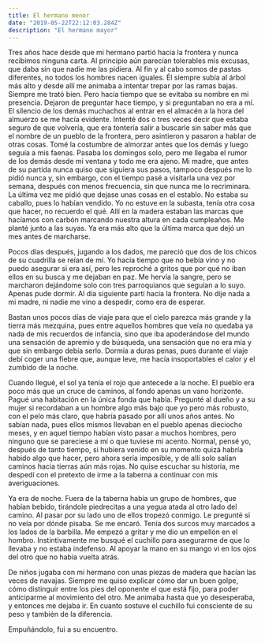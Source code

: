 ```yaml
---
title: El hermano menor
date: "2019-05-22T22:12:03.284Z"
description: "El hermano mayor"
---
```


Tres años hace desde que mi hermano partió hacia la frontera y nunca recibimos ninguna carta. Al principio aún parecían tolerables mis excusas, que daba sin que nadie me las pidiera. Al fin y al cabo somos de pastas diferentes, no todos los hombres nacen iguales. Él siempre subía al árbol más alto y desde allí me animaba a intentar trepar por las ramas bajas. Siempre me trató bien. Pero hacía tiempo que se evitaba su nombre en mi presencia. Dejaron de preguntar hace tiempo, y si preguntaban no era a mí. El silencio de los demás muchachos al entrar en el almacén a la hora del almuerzo se me hacía evidente. Intenté dos o tres veces decir que estaba seguro de que volvería, que era tontería salir a buscarle sin saber más que el nombre de un pueblo de la frontera, pero asintieron y pasaron a hablar de otras cosas. Tomé la costumbre de almorzar antes que los demás y luego seguía a mis faenas. Pasaba los domingos solo, pero me llegaba el rumor de los demás desde mi ventana y todo me era ajeno. Mi madre, que antes de su partida nunca quiso que siguiera sus pasos, tampoco después me lo pidió nunca y, sin embargo, con el tiempo pasé a visitarla una vez por semana, después con menos frecuencia, sin que nunca me lo recriminara. La última vez me pidió que dejase unas cosas en el establo. No estaba su caballo, pues lo habían vendido. Yo no estuve en la subasta, tenía otra cosa que hacer, no recuerdo el qué. Allí en la madera estaban las marcas que hacíamos con carbón marcando nuestra altura en cada cumpleaños. Me planté junto a las suyas. Ya era más alto que la última marca que dejó un mes antes de marcharse.

Pocos días después, jugando a los dados, me pareció que dos de los chicos de su cuadrilla se reían de mí. Yo hacía tiempo que no bebía vino y no puedo asegurar si era así, pero les reproché a gritos que por qué no iban ellos en su busca y me dejaban en paz. Me hervía la sangre, pero se marcharon dejándome solo con tres parroquianos que seguían a lo suyo. Apenas pude dormir. Al día siguiente partí hacia la frontera. No dije nada a mi madre, ni nadie me vino a despedir, como era de esperar.

Bastan unos pocos días de viaje para que el cielo parezca más grande y la tierra más mezquina, pues entre aquellos hombres que veía no quedaba ya nada de mis recuerdos de infancia, sino que iba apoderándose del mundo una sensación de apremio y de búsqueda, una sensación que no era mía y que sin embargo debía serlo. Dormía a duras penas, pues durante el viaje debí coger una fiebre que, aunque leve, me hacía insoportables el calor y el zumbido de la noche.

Cuando llegué, el sol ya tenía el rojo que antecede a la noche. El pueblo era poco más que un cruce de caminos, al fondo apenas un vano horizonte. Pagué una habitación en la única fonda que había. Pregunté al dueño y a su mujer si recordaban a un hombre algo más bajo que yo pero más robusto, con el pelo más claro, que habría pasado por allí unos años antes. No sabían nada, pues ellos mismos llevaban en el pueblo apenas dieciocho meses, y en aquel tiempo habían visto pasar a muchos hombres, pero ninguno que se pareciese a mí o que tuviese mi acento. Normal, pensé yo, después de tanto tiempo, si hubiera venido en su momento quizá habría habido algo que hacer, pero ahora sería imposible, y de allí solo salían caminos hacia tierras aún más rojas. No quise escuchar su historia, me despedí con el pretexto de irme a la taberna a continuar con mis averiguaciones.

Ya era de noche. Fuera de la taberna había un grupo de hombres, que habían bebido, tirándole piedrecitas a una yegua atada al otro lado del camino. Al pasar por su lado uno de ellos tropezó conmigo. Le pregunté si no veía por dónde pisaba. Se me encaró. Tenía dos surcos muy marcados a los lados de la barbilla. Me empezó a gritar y me dio un empellón en el hombro. Instintivamente me busqué el cuchillo para asegurarme de que lo llevaba y no estaba indefenso. Al apoyar la mano en su mango vi en los ojos del otro que no había vuelta atrás.

De niños jugaba con mi hermano con unas piezas de madera que hacían las veces de navajas. Siempre me quiso explicar cómo dar un buen golpe, cómo distinguir entre los pies del oponente el que está fijo, para poder anticiparme al movimiento del otro. Me animaba hasta que yo desesperaba, y entonces me dejaba ir. En cuanto sostuve el cuchillo fui consciente de su peso y también de la diferencia.

Empuñándolo, fui a su encuentro.
